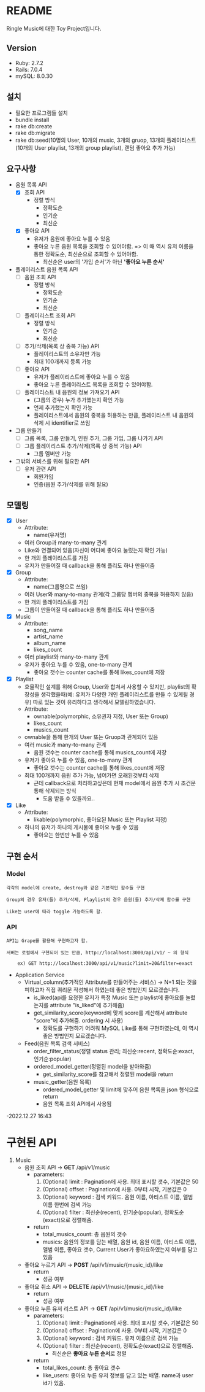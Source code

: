 # README

Ringle Music에 대한 Toy Project입니다.

## Version

- Ruby: 2.7.2
- Rails: 7.0.4
- mySQL: 8.0.30

## 설치

- 필요한 프로그램들 설치
- bundle install
- rake db:create
- rake db:migrate
- rake db:seed(10명의 User, 10개의 music, 3개의 gruop, 13개의 플레이리스트(10개의 User playlist, 13개의 group playlist), 랜덤 좋아요 추가 가능)

## 요구사항

- 음원 목록 API
  - [x] 조회 API
    - 정렬 방식
      - 정확도순
      - 인기순
      - 최신순
  - [x] 좋아요 API
    - 유저가 음원에 좋아요 누를 수 있음
    - 좋아요 누른 음원 목록을 조회할 수 있어야함. => 이 때 역시 유저 이름을 통한 정확도순, 최신순으로 조회할 수 있어야함.
      - 최신순은 user의 '가입 순서'가 아닌 **'좋아요 누른 순서'**
- 플레이리스트 음원 목록 API
  - [ ] 음원 조회 API
    - 정렬 방식
      - 정확도순
      - 인기순
      - 최신순
  - [ ] 플레이리스트 조회 API
    - 정렬 방식
      - 인기순
      - 최신순
  - [ ] 추가/삭제(목록 상 중복 가능) API
    - 플레이리스트의 소유자만 가능
    - 최대 100개까지 등록 가능
  - [ ] 좋아요 API
    - 유저가 플레이리스트에 좋아요 누를 수 있음
    - 좋아요 누른 플레이리스트 목록을 조회할 수 있어야함.
  - [ ] 플레이리스트 내 음원의 정보 가져오기 API
    - (그룹의 경우) 누가 추가했는지 확인 가능
    - 언제 추가했는지 확인 가능
    - 플레이리스트에서 음원의 중복을 허용하는 만큼, 플레이리스트 내 음원의 삭제 시 identifier로 쓰임
- 그룹 만들기
  - [ ] 그룹 목록, 그룹 만들기, 인원 추가, 그룹 가입, 그룹 나가기 API
  - [ ] 그룹 플레이리스트 추가/삭제(목록 상 중복 가능) API
    - 그룹 멤버만 가능
- 그밖의 서비스를 위해 필요한 API
  - [ ] 유저 관련 API
    - 회원가입
    - 인증(음원 추가/삭제를 위해 필요)

## 모델링

- [x] User
  - Attribute:
    - name(유저명)
  - 여러 Group과 many-to-many 관계
  - Like와 연결되어 있음(자신이 어디에 좋아요 눌렀는지 확인 가능)
  - 한 개의 플레이리스트를 가짐
  - 유저가 만들어질 때 callback을 통해 플리도 하나 만들어줌
- [x] Group
  - Attribute:
    - name(그룹명으로 쓰임)
  - 여러 User와 many-to-many 관계(각 그룹당 멤버의 중복을 허용하지 않음)
  - 한 개의 플레이리스트를 가짐
  - 그룹이 만들어질 때 callback을 통해 플리도 하나 만들어줌
- [x] Music
  - Attribute:
    - song_name
    - artist_name
    - album_name
    - likes_count
  - 여러 playlist와 many-to-many 관계
  - 유저가 좋아요 누를 수 있음, one-to-many 관계
    - 좋아요 갯수는 counter cache를 통해 likes_count에 저장
- [x] Playlist
  - 효율작인 설계를 위해 Group, User와 합쳐서 사용할 수 있지만, playlist의 확장성을 생각했을때(예: 유저가 다양한 개인 플레이리스트를 만들 수 있게될 경우) 따로 있는 것이 유리하다고 생각해서 모델링하였습니다.
  - Attribute:
    - ownable(polymorphic, 소유권자 지정, User 또는 Group)
    - likes_count
    - musics_count
  - ownable을 통해 한개의 User 또는 Gruop과 관계되어 있음
  - 여러 music과 many-to-many 관계
    - 음원 갯수는 counter cache를 통해 musics_count에 저장
  - 유저가 좋아요 누를 수 있음, one-to-many 관계
    - 좋아요 갯수는 counter cache를 통해 likes_count에 저장
  - 최대 100개까지 음원 추가 가능, 넘어가면 오래된것부터 삭제
    - 근데 callback으로 처리하고싶은데 현재 model에서 음원 추가 시 조건문 통해 삭제되는 방식
      - 도움 받을 수 있을까요..
- [x] Like
  - Attribute:
    - likable(polymorphic, 좋아요된 Music 또는 Playlist 지정)
  - 하나의 유저가 하나의 게시물에 좋아요 누를 수 있음
    - 좋아요는 한번만 누를 수 있음

## 구현 순서

### Model

    각각의 model에 create, destroy와 같은 기본적인 함수들 구현

    Group의 경우 유저(들) 추가/삭제, Playlist의 경우 음원(들) 추가/삭제 함수를 구현

    Like는 user에 따라 toggle 가능하도록 함.

### API

    API는 Grape를 활용해 구현하고자 함.

    서버는 로컬에서 구현되어 있는 만큼, http://localhost:3000/api/v1/ ~ 의 형식

        ex) GET http://localhost:3000/api/v1/music?limit=20&filter=exact

- Application Service
  - Virtual_column(추가적인 Attribute를 만들어주는 서비스) -> N+1 되는 것을 피하고자 직접 쿼리문 작성해서 하였는데 좋은 방법인지 모르겠습니다.
    - is_liked(api를 요청한 유저가 특정 Music 또는 playlist에 좋아요를 눌렀는지를 attribute "is_liked"에 추가해줌)
    - get_similarity_score(keyword에 맞게 score를 계산해서 attribute "score"에 추가해줌. ordering 시 사용)
      - 정확도를 구현하기 어려워 MySQL Like를 통해 구현하였는데, 이 역시 좋은 방법인지 모르겠습니다.
  - Feed(음원 목록 검색 서비스)
    - order_filter_status(정렬 status 관리; 최신순:recent, 정확도순:exact, 인기순:popular)
    - ordered_model_getter(정렬된 model을 받아와줌)
      - get_similarity_score를 참고해서 정렬된 model을 return
    - music_getter(음원 목록)
      - ordered_model_getter 및 limit에 맞추어 음원 목록을 json 형식으로 return
      - 음원 목록 조회 API에서 사용됨

-2022.12.27 16:43

# **구현된 API**

1. Music
   - 음원 조회 API -> **GET** /api/v1/music
     - parameters:
       1. (Optional) limit : Pagination에 사용. 최대 표시할 갯수, 기본값은 50
       2. (Optional) offset : Pagination에 사용. 0부터 시작, 기본값은 0
       3. (Optional) keyword : 검색 키워드. 음원 이름, 아티스트 이름, 앨범 이름 한번에 검색 가능
       4. (Optional) filter : 최신순(recent), 인기순(popular), 정확도순(exact)으로 정렬해줌.
     - return
       - total_musics_count: 총 음원의 갯수
       - musics: 음원의 정보를 담는 배열, 음원 id, 음원 이름, 아티스트 이름, 앨범 이름, 좋아요 갯수, Current User가 좋아요하였는지 여부를 담고 있음
   - 좋아요 누르기 API -> **POST** /api/v1/music/{music_id}/like
     - return
       - 성공 여부
   - 좋아요 취소 API -> **DELETE** /api/v1/music/{music_id}/like
     - return
       - 성공 여부
   - 좋아요 누른 유저 리스트 API -> **GET** /api/v1/music/{music_id}/like
     - parameters:
       1. (Optional) limit : Pagination에 사용. 최대 표시할 갯수, 기본값은 50
       2. (Optional) offset : Pagination에 사용. 0부터 시작, 기본값은 0
       3. (Optional) keyword : 검색 키워드. 유저 이름으로 검색 가능
       4. (Optional) filter : 최신순(recent), 정확도순(exact)으로 정렬해줌.
          - 최신순은 **좋아요 누른 순서**로 정렬
     - return
       - total_likes_count: 총 좋아요 갯수
       - like_users: 좋아요 누른 유저 정보를 담고 있는 배열. name과 user id가 있음.
